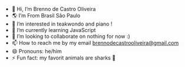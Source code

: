 - 👋 Hi, I’m Brenno de Castro Oliveira
- 🌎 I’m From Brasil São Paulo 
- 👀 I’m interested in teakwondo and piano !
- 🌱 I’m currently learning JavaScript 
- 💞️ I’m looking to collaborate on nothing for now :)
- 📫 How to reach me by my email brennodecastrooliveira@gmail.com
- 😄 Pronouns: he/him
- ⚡ Fun fact: my favorit animals are sharks 🦈

<!---
Brenn0byte/Brenn0byte is a ✨ special ✨ repository because its `README.md` (this file) appears on your GitHub profile.
You can click the Preview link to take a look at your changes.
--->
